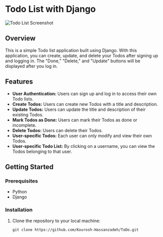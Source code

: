 # Todo List with Django

![Todo List Screenshot](/path/to/screenshot.png)

## Overview

This is a simple Todo list application built using Django. With this application, you can create, update, and delete your Todos after signing up and logging in. The "Done," "Delete," and "Update" buttons will be displayed after you log in.

## Features

- **User Authentication:** Users can sign up and log in to access their own Todo lists.
- **Create Todos:** Users can create new Todos with a title and description.
- **Update Todos:** Users can update the title and description of their existing Todos.
- **Mark Todos as Done:** Users can mark their Todos as done or incomplete.
- **Delete Todos:** Users can delete their Todos.
- **User-specific Todos:** Each user can only modify and view their own Todos.
- **User-specific Todo List:** By clicking on a username, you can view the Todos belonging to that user.

## Getting Started

### Prerequisites

- Python
- Django

### Installation

1. Clone the repository to your local machine:

   ```shell
   git clone https://github.com/Kourosh-Hassanzadeh/ToDo.git
